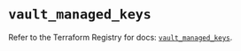 # `vault_managed_keys`

Refer to the Terraform Registry for docs: [`vault_managed_keys`](https://registry.terraform.io/providers/hashicorp/vault/4.8.0/docs/resources/managed_keys).
